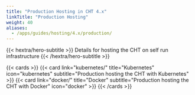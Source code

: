 ```yaml
---
title: "Production Hosting in CHT 4.x"
linkTitle: "Production Hosting"
weight: 40
aliases:
  - /apps/guides/hosting/4.x/production/
---
```


{{< hextra/hero-subtitle >}}
  Details for hosting the CHT on self run infrastructure
{{< /hextra/hero-subtitle >}}

{{< cards >}}
  {{< card link="kubernetes/" title="Kubernetes" icon="kubernetes" subtitle="Production hosting the CHT with Kubernetes" >}}
  {{< card link="docker/" title="Docker" subtitle="Production hosting the CHT with Docker" icon="docker" >}}
{{< /cards >}}

